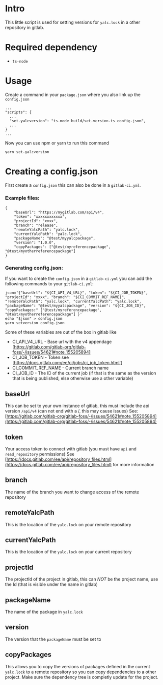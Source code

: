 # Intro
This little script is used for setting versions for `yalc.lock` in a other repository in gitlab. 

# Required dependency
* `ts-node`

# Usage
Create a command in your `package.json` where you also link up the `config.json`
```
...
"scripts": {
  ...
  "set-yalcversion": "ts-node build/set-version.ts config.json",
  ...
}
...
```

Now you can use npm or yarn to run this command
```
yarn set-yalcversion
```

# Creating a config.json
First create a `config.json` this can also be done in a `gitlab-ci.yml`.

### Example files:
```
{
    "baseUrl": "https://mygitlab.com/api/v4",
    "token": "xxxxxxxxxxxx",
    "projectId": "xxxx",
    "branch": "release",
    "remoteYalcPath": "yalc.lock",
    "currentYalcPath": "yalc.lock",
    "packageName": "@test/myyalcpackage",
    "version": "1.0.0",
    "copyPackages": ["@test/myreferencepackage", "@test/myotherreferencepackage"]
}
```

### Generating config.json:
If you want to create the `config.json` in a `gitlab-ci.yml` you can add the following commands to your `gitlab-ci.yml`:
```
json='{"baseUrl": "${CI_API_V4_URL}", "token": "${CI_JOB_TOKEN}", "projectId": "xxxx", "branch": "${CI_COMMIT_REF_NAME}", "remoteYalcPath": "yalc.lock", "currentYalcPath": "yalc.lock", "packageName": "@test/myyalcpackage", "version": "${CI_JOB_ID}", "copyPackages:" ["@test/myreferencepackage", "@test/myotherreferencepackage"] }'
echo "$json" > config.json
yarn setversion config.json
```

Some of these variables are out of the box in gitlab like 
* CI_API_V4_URL - Base url with the v4 appendage [https://gitlab.com/gitlab-org/gitlab-foss/-/issues/54621#note_155205894]
* CI_JOB_TOKEN - Token see [https://docs.gitlab.com/ee/ci/jobs/ci_job_token.html']
* CI_COMMIT_REF_NAME - Current branch name
* CI_JOB_ID - The ID of the current job (if that is the same as the version that is being published, else otherwise use a other variable)

## baseUrl 
This can be set to your own instance of gitlab, this must include the api version `/api/v4` (can not end with a /, this may cause issues)
See: [https://gitlab.com/gitlab-org/gitlab-foss/-/issues/54621#note_155205894](https://gitlab.com/gitlab-org/gitlab-foss/-/issues/54621#note_155205894)

## token
Your access token to connect with gitlab (you must have `api` and `read_repository` permissions)
See [https://docs.gitlab.com/ee/api/repository_files.html](https://docs.gitlab.com/ee/api/repository_files.html) for more information

## branch
The name of the branch you want to change access of the remote repository

## remoteYalcPath
This is the location of the `yalc.lock` on your remote repository

## currentYalcPath
This is the location of the `yalc.lock` on your current repository

## projectId
The projectId of the project in gitlab, this can *NOT* be the project name, use the Id (that is visible under the name in gitlab) 

## packageName
The name of the package in `yalc.lock`

## version
The version that the `packageName` must be set to

## copyPackages
This allows you to copy the versions of packages defined in the current `yalc.lock` to a remote repository so you can copy dependencies to a other project. 
Make sure the dependency tree is completly update for the project. 
